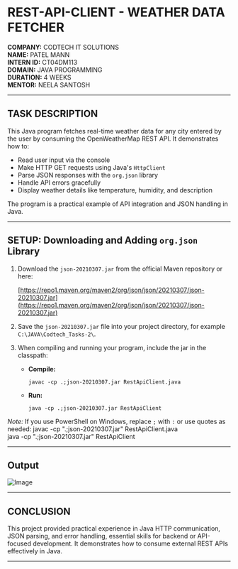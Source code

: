 # REST-API-CLIENT - WEATHER DATA FETCHER

**COMPANY:** CODTECH IT SOLUTIONS  
**NAME:** PATEL MANN  
**INTERN ID:** CT04DM113  
**DOMAIN:** JAVA PROGRAMMING  
**DURATION:** 4 WEEKS  
**MENTOR:** NEELA SANTOSH  

---

## TASK DESCRIPTION

This Java program fetches real-time weather data for any city entered by the user by consuming the OpenWeatherMap REST API. It demonstrates how to:

- Read user input via the console
- Make HTTP GET requests using Java's `HttpClient`
- Parse JSON responses with the `org.json` library
- Handle API errors gracefully
- Display weather details like temperature, humidity, and description

The program is a practical example of API integration and JSON handling in Java.

---

## SETUP: Downloading and Adding `org.json` Library

1. Download the `json-20210307.jar` from the official Maven repository or here:

   [https://repo1.maven.org/maven2/org/json/json/20210307/json-20210307.jar](https://repo1.maven.org/maven2/org/json/json/20210307/json-20210307.jar)

2. Save the `json-20210307.jar` file into your project directory, for example `C:\JAVA\Codtech_Tasks-2\`.

3. When compiling and running your program, include the jar in the classpath:

   - **Compile:**
     ```
     javac -cp .;json-20210307.jar RestApiClient.java
     ```
   - **Run:**
     ```
     java -cp .;json-20210307.jar RestApiClient
     ```

*Note:* If you use PowerShell on Windows, replace `;` with `:` or use quotes as needed:
javac -cp ".;json-20210307.jar" RestApiClient.java     
java -cp ".;json-20210307.jar" RestApiClient     

---

## Output

![Image](https://github.com/user-attachments/assets/9ca65137-10e9-409f-9a26-885820257f44)

---

## CONCLUSION

This project provided practical experience in Java HTTP communication, JSON parsing, and error handling, essential skills for backend or API-focused development. It demonstrates how to consume external REST APIs effectively in Java.

---
